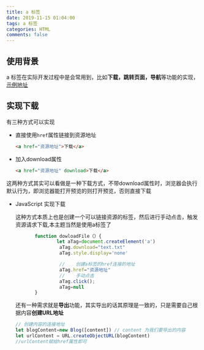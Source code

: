 ```yaml
---
title: a 标签
date: 2019-11-15 01:04:00
tags: a 标签
categories: HTML
comments: false
---
```


## 使用背景

a 标签在实际开发过程中是会常用到，比如**下载，跳转页面，导航**等功能的实现，[示例地址](<https://tomoyd.github.io/hexo-blog/demos/aTag.html>)

## 实现下载

有三种方式可以实现

- 直接使用`href`属性链接到资源地址

  ```html
  <a href="资源地址">下载</a>
  ```

- 加入download属性

  ```html
  <a href="资源地址" download>下载</a>
  ```

这两种方式其实可以看做是一种下载方式，不带download属性时，浏览器会执行默认行为，即浏览器能打开预览的则打开预览，否则直接下载

- JavaScript 实现下载

  这种方式本质上也是创建一个可以链接资源的标签，然后进行手动点击，触发资源请求下载,本主题当然是使用a标签了

  ```javascript
         function dowloadFile（）{
                 let aTag=document.createElement('a')
                  aTag.download="text.txt"
                  aTag.style.display='none'
  
                  //    创建a标签的href连接的地址
                  aTag.href="资源地址"
                  //    手动点击
                  aTag.click();
                  aTag=null
         }
  ```

  还有一种需求就是**导出**功能，其实导出的话其原理是一致的，只是需要自己根据内容**创建URL地址**

  ```javascript
  // 创建内容的连接地址
  let blogContent=new Blog([content]) // content 为我们要导出的内容
  let urlContent = URL.createObjectURL(blogContent)
  //urlContent赋给href属性即可
  ```

  